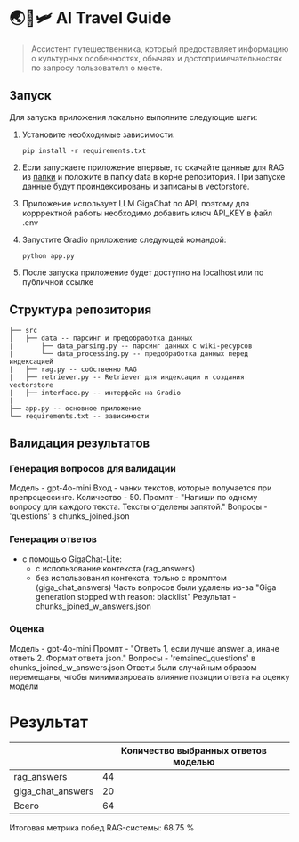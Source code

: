 # 🌏🧳🛩️  AI Travel Guide
> Ассистент путешественника, который предоставляет информацию о культурных особенностях, обычаях и достопримечательностях по запросу пользователя о месте.

## Запуск

Для запуска приложения локально выполните следующие шаги:

1. Установите необходимые зависимости:
   ```
   pip install -r requirements.txt
   ```

2. Если запускаете приложение впервые, то скачайте данные для RAG из [папки](https://drive.google.com/drive/folders/1vZmVLdmalDOYs8N7aTzUBaJ6sprVpo5f?usp=sharing) и положите в папку data в корне репозитория. При запуске данные будут проиндексированы и записаны в vectorstore.

3. Приложение использует LLM GigaChat по API, поэтому для коррректной работы необходимо добавить ключ API_KEY в файл .env

4. Запустите Gradio приложение следующей командой:
   ```
   python app.py
   ```

5. После запуска приложение будет доступно на localhost или по публичной ссылке

## Структура репозитория
```
├── src
│   ├── data -- парсинг и предобработка данных
|       ├── data_parsing.py -- парсинг данных с wiki-ресурсов
|       └── data_processing.py -- предобработка данных перед индексацией
|   ├── rag.py -- собственно RAG
|   ├── retriever.py -- Retriever для индексации и создания vectorstore
|   ├── interface.py -- интерфейс на Gradio
|
├── app.py -- основное приложение
└── requirements.txt -- зависимости
```

## Валидация результатов

### Генерация вопросов для валидации

Модель - gpt-4o-mini
Вход - чанки текстов, которые получается при препроцессинге. Количество - 50.
Промпт - "Напиши по одному вопросу для каждого текста. Тексты отделены запятой."
Вопросы - 'questions' в chunks_joined.json

### Генерация ответов

- c помощью GigaChat-Lite:
    - с использование контекста (rag_answers)
    - без использования контекста, только с промптом (giga_chat_answers)
Часть вопросов были удалены из-за "Giga generation stopped with reason: blacklist"
Результат - chunks_joined_w_answers.json

### Оценка

Модель - gpt-4o-mini
Промпт - "Ответь 1, если лучше answer_a, иначе ответь 2. Формат ответа json."
Вопросы - 'remained_questions' в chunks_joined_w_answers.json
Ответы были случайным образом перемещаны, чтобы минимизировать влияние позиции ответа на оценку модели

# Результат
|  |  Количество выбранных ответов моделью |
|---------------------------------------|---|
| rag_answers                           | 44|
| giga_chat_answers                     | 20|
| Всего                                 | 64|

Итоговая метрика побед RAG-системы: 68.75 %
